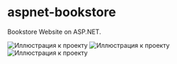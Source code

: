 # aspnet-bookstore
Bookstore Website on ASP.NET.

![Иллюстрация к проекту](https://github.com/3voMorphey/img/blob/main/image.png)
![Иллюстрация к проекту](https://github.com/3voMorphey/img/blob/main/Screenshot_1.png)
![Иллюстрация к проекту](https://github.com/3voMorphey/img/blob/main/Screenshot_2.png)
